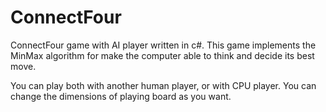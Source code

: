 # ConnectFour
ConnectFour game with AI player written in c#.
This game implements the MinMax algorithm for make the computer able to think and decide its best move.

You can play both with another human player, or with CPU player.
You can change the dimensions of playing board as you want.


